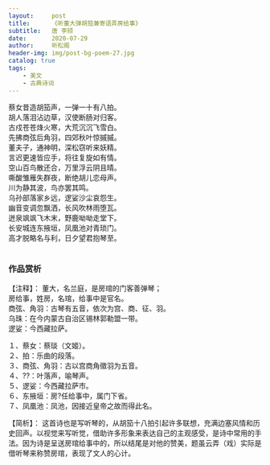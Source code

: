 ```yaml
---
layout:     post
title:      《听董大弹胡笳兼寄语弄房给事》
subtitle:   唐 李颀
date:       2020-07-29
author:     听松阁
header-img: img/post-bg-poem-27.jpg
catalog: true
tags:
    - 美文
    - 古典诗词
---
```


蔡女昔造胡笳声，一弹一十有八拍。<br>
胡人落泪沾边草，汉使断肠对归客。<br>
古戍苍苍烽火寒，大荒沉沉飞雪白。<br>
先拂商弦后角羽，四郊秋叶惊摵摵。<br>
董夫子，通神明，深松窃听来妖精。<br>
言迟更速皆应手，将往复旋如有情。<br>
空山百鸟散还合，万里浮云阴且晴。<br>
嘶酸雏雁失群夜，断绝胡儿恋母声。<br>
川为静其波，鸟亦罢其鸣。<br>
乌孙部落家乡远，逻娑沙尘哀怨生。<br>
幽音变调忽飘洒，长风吹林雨堕瓦。<br>
迸泉飒飒飞木末，野鹿呦呦走堂下。<br>
长安城连东掖垣，凤凰池对青琐门。<br>
高才脱略名与利，日夕望君抱琴至。<br>
<br>

### 作品赏析
【注释】：
董大，名兰庭，是房琯的门客善弹琴；<br>
房给事，姓房，名琯，给事中是官名。<br>
商弦、角羽：古琴有五音，依次为宫、商、征、羽。<br>
乌珠：在今内蒙古自治区锡林郭勒盟一带。<br>
逻娑：今西藏拉萨。

１、蔡女：蔡琰（文姬）。<br>
２、拍：乐曲的段落。<br>
３、商弦、角羽：古以宫商角徵羽为五音。<br>
４、??：叶落声，喻琴声。<br>
５、逻娑：今西藏拉萨市。<br>
６、东掖垣：房?任给事中，属门下省。<br>
７、凤凰池：凤池，因接近皇帝之故而得此名。<br>


【简析】：
这首诗也是写听琴的，从胡笳十八拍引起许多联想，充满边塞风情和历史回声。以视觉来写听觉，借助许多形象来表达自己的主观感受，是诗中常用的手法。因为诗是呈送房琯给事中的，所以结尾是对他的赞美，题虽云弄（戏）实际是借听琴来称赞房琯，表现了文人的心计。
